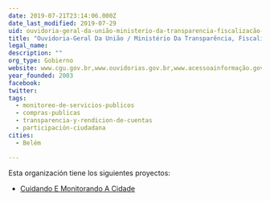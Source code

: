 ```yaml
---
date: 2019-07-21T23:14:06.000Z
date_last_modified: 2019-07-29
uid: ouvidoria-geral-da-união-ministerio-da-transparencia-fiscalizacão-e-controladoria-geral-da-união-cgu
title: "Ouvidoria-Geral Da União / Ministério Da Transparência, Fiscalização E Controladoria-Geral Da União?-Cgu"
legal_name: 
description: ""
org_type: Gobierno
website: www.cgu.gov.br,www.ouvidorias.gov.br,www.acessoainformação.gov.br
year_founded: 2003
facebook: 
twitter: 
tags:
  - monitoreo-de-servicios-publicos
  - compras-publicas
  - transparencia-y-rendicion-de-cuentas
  - participación-ciudadana
cities: 
  - Belém

---
```


Esta organización tiene los siguientes proyectos:

- [Cuidando E Monitorando A Cidade](/proyectos/cuidando-e-monitorando-a-cidade)

